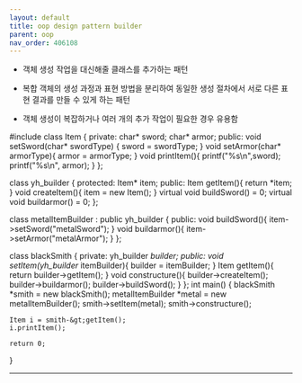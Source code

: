 ```yaml
---
layout: default
title: oop design pattern builder
parent: oop
nav_order: 406108
---
```


- 객체 생성 작업을 대신해줄 클래스를 추가하는 패턴

- 복합 객체의 생성 과정과 표현 방법을 분리하여 동일한 생성 절차에서 서로 다른 표현 결과를 만들 수 있게 하는 패턴

- 객체 생성이 복잡하거나 여러 개의 추가 작업이 필요한 경우 유용함
<source>
#include <stdio.h>
class Item
{
private:
	char* sword;
	char* armor;
public:
	void setSword(char* swordType)
	{
		sword = swordType;
	}
	void setArmor(char* armorType){
		armor = armorType;
	}
	void printItem(){
		printf("%s\n",sword);
		printf("%s\n", armor);
	}
};

class yh_builder
{
protected:
Item* item;
public:
Item getItem(){
return *item;
}
void createItem(){
item = new Item();
}
virtual void buildSword() = 0;
virtual void buildarmor() = 0;
};

class metalItemBuilder : public yh_builder
{
public:
void buildSword(){
item-&gt;setSword("metalSword");
}
void buildarmor(){
item-&gt;setArmor("metalArmor");
}
};

class blackSmith
{
private:
yh_builder *builder;
public:
void setItem(yh_builder* itemBuilder){
builder = itemBuilder;
}
Item getItem(){
return builder-&gt;getItem();
}
void constructure(){
builder-&gt;createItem();
builder-&gt;buildarmor();
builder-&gt;buildSword();
}
};
</source>
<source>
int main()
{
	blackSmith *smith = new blackSmith();
	metalItemBuilder *metal = new metalItemBuilder();
	smith->setItem(metal);
	smith->constructure();

	Item i = smith-&gt;getItem();
	i.printItem();

	return 0;
}
</source>

----
